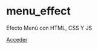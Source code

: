 # menu_effect
Efecto Menú con HTML, CSS Y JS

<a href="https://tripleyei.github.io/menu_effect/">Acceder</a>
